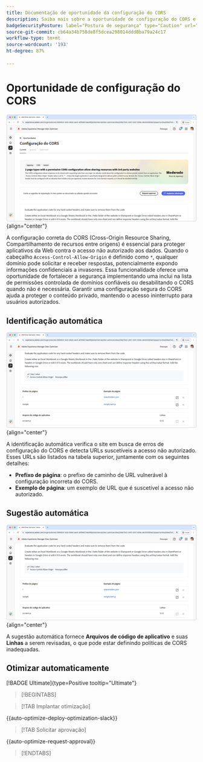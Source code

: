 ```yaml
---
title: Documentação de oportunidade da configuração do CORS
description: Saiba mais sobre a oportunidade de configuração do CORS e de identificar e corrigir vulnerabilidades de segurança do site.
badgeSecurityPosture: label="Postura de segurança" type="Caution" url="../../opportunity-types/security-posture.md" tooltip="Postura de segurança"
source-git-commit: cb64a34b758de8f5dcea298014ddd0ba79a24c17
workflow-type: tm+mt
source-wordcount: '193'
ht-degree: 87%

---
```



# Oportunidade de configuração do CORS

![Oportunidade de configuração do CORS](./assets/cors-configuration/hero.png){align="center"}

A configuração correta do CORS (Cross-Origin Resource Sharing, Compartilhamento de recursos entre origens) é essencial para proteger aplicativos da Web contra o acesso não autorizado aos dados. Quando o cabeçalho `Access-Control-Allow-Origin` é definido como `*`, qualquer domínio pode solicitar e receber respostas, potencialmente expondo informações confidenciais a invasores. Essa funcionalidade oferece uma oportunidade de fortalecer a segurança implementando uma inclui na lista de permissões controlada de domínios confiáveis ou desabilitando o CORS quando não é necessária. Garantir uma configuração segura do CORS ajuda a proteger o conteúdo privado, mantendo o acesso ininterrupto para usuários autorizados.

## Identificação automática

![Identificar automaticamente oportunidade de configuração do CORS](./assets/cors-configuration/auto-identify.png){align="center"}

A identificação automática verifica o site em busca de erros de configuração do CORS e detecta URLs suscetíveis a acesso não autorizado. Esses URLs são listados na tabela superior, juntamente com os seguintes detalhes:

* **Prefixo de página**: o prefixo de caminho de URL vulnerável à configuração incorreta do CORS.
* **Exemplo de página**: um exemplo de URL que é suscetível a acesso não autorizado.

## Sugestão automática

![Sugerir automaticamente oportunidade de configuração do CORS](./assets/cors-configuration/auto-suggest.png){align="center"}

A sugestão automática fornece **Arquivos de código de aplicativo** e suas **Linhas** a serem revisadas, o que pode estar definindo políticas de CORS inadequadas.


## Otimizar automaticamente

[!BADGE Ultimate]{type=Positive tooltip="Ultimate"}

>[!BEGINTABS]

>[!TAB Implantar otimização]

{{auto-optimize-deploy-optimization-slack}}

>[!TAB Solicitar aprovação]

{{auto-optimize-request-approval}}

>[!ENDTABS]
